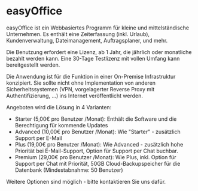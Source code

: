 # easyOffice
easyOffice ist ein Webbasiertes Programm für kleine und mittelständische Unternehmen. Es enthält eine Zeiterfassung (inkl. Urlaub), Kundenverwaltung, Dateimanagement, Auftragsplaner, und mehr.

Die Benutzung erfordert eine Lizenz, ab 1 Jahr, die jährlich oder monatliche bezahlt werden kann. Eine 30-Tage Testlizenz mit vollen Umfang kann bereitgestellt werden.

Die Anwendung ist für die Funktion in einer On-Premise Infrastruktur konzipiert. Sie sollte nicht ohne Implementation von anderen Sicherheitssystemen (VPN, vorgelagerter Reverse Proxy mit Authentifizierung, ...) ins Internet veröffentlicht werden.

Angeboten wird die Lösung in 4 Varianten:

- Starter (5,00€ pro Benutzer /Monat): Enthält die Software und die Berechtigung für kommende Updates
- Advanced (10,00€ pro Benutzer /Monat): Wie "Starter" - zusätzlich Support per E-Mail
- Plus (19,00€ pro Benutzer /Monat): Wie Advanced - zusätzlich hohe Priorität bei E-Mail-Support, Option für Support per Chat buchbar.
- Premium (29,00€ pro Benutzer /Monat): Wie Plus, inkl. Option für Support per Chat mit Priorität, 50GB Cloud-Backupspeicher für die Datenbank (Mindestabnahme: 50 Benutzer)

Weitere Optionen sind möglich - bitte kontaktieren Sie uns dafür.
